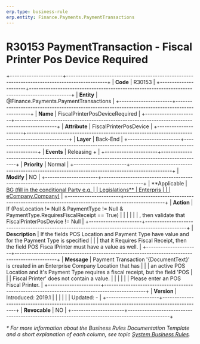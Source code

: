 ```yaml
---
erp.type: business-rule
erp.entity: Finance.Payments.PaymentTransactions
---
```


# R30153 PaymentTransaction - Fiscal Printer Pos Device Required
+----------------------+-----------------------------------------------------------------------------------------------+
| **Code**             | R30153                                                                                        |
+----------------------+-----------------------------------------------------------------------------------------------+
| **Entity**           | @Finance.Payments.PaymentTransactions                                                         |
+----------------------+-----------------------------------------------------------------------------------------------+
| **Name**             | FiscalPrinterPosDeviceRequired                                                                |
+----------------------+-----------------------------------------------------------------------------------------------+
| **Attribute**        | FiscalPrinterPosDevice                                                                        |
+----------------------+-----------------------------------------------------------------------------------------------+
| **Layer**            | Back-End                                                                                      |
+----------------------+-----------------------------------------------------------------------------------------------+
| **Events**           | Releasing +                                                                                   |
+----------------------+-----------------------------------------------------------------------------------------------+
| **Priority**         | Normal                                                                                        |
+----------------------+-----------------------------------------------------------------------------------------------+
| **Modify**           | NO                                                                                            |
+----------------------+-----------------------------------------------------------------------------------------------+
| **Applicable         | [BG (fill in the conditional Party e.g.                                                       |
| Legislations**       | Enterpris                                                                                     |
|                      | eCompany.Company)](xref:applicable-legislations)                                              |
+----------------------+-----------------------------------------------------------------------------------------------+
| **Action**           | If (PosLocation != Null & PaymentType != Null & PaymentType.RequiresFiscalReceipt == True)    |
|                      |                                                                                               |
|                      | , then validate that FiscalPrinterPosDevice != Null                                           |
+----------------------+-----------------------------------------------------------------------------------------------+
| **Description**      | If the fields POS Location and Payment Type have value and for the Payment Type is specified  |
|                      | that it Requires Fiscal Receipt, then the field POS Fisca lPrinter must have a value as well. |
+----------------------+-----------------------------------------------------------------------------------------------+
| **Message**          | Payment Transaction \'{DocumentText}\' is created in an Enterprise Company Location that has  |
|                      | an active POS Location and it\'s Payment Type requires a fiscal receipt, but the field \'POS  |
|                      | Fiscal Printer\' does not contain a value.                                                    |
|                      |                                                                                               |
|                      | Please enter an POS Fiscal Printer.                                                           |
+----------------------+-----------------------------------------------------------------------------------------------+
| **Version**          | Introduced: 2019.1                                                                            |
|                      |                                                                                               |
|                      | Updated: -                                                                                    |
+----------------------+-----------------------------------------------------------------------------------------------+
| **Revocable**        | NO                                                                                            |
+----------------------+-----------------------------------------------------------------------------------------------+

*\* For more information about the Business Rules Documentation Template and a short explanation of each column, see
topic [System Business Rules](../templates/template-description-system-business-rules.md).*
